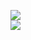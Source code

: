 [![](https://img.shields.io/badge/Made%20With-Github%20Spray-lightgrey.svg?style=for-the-badge&logo=github)](https://github.com/Annihil/github-spray#7292)  
[![](https://i.imgur.com/2DrTn0Z.gif)](https://github.com/Annihil/github-spray)